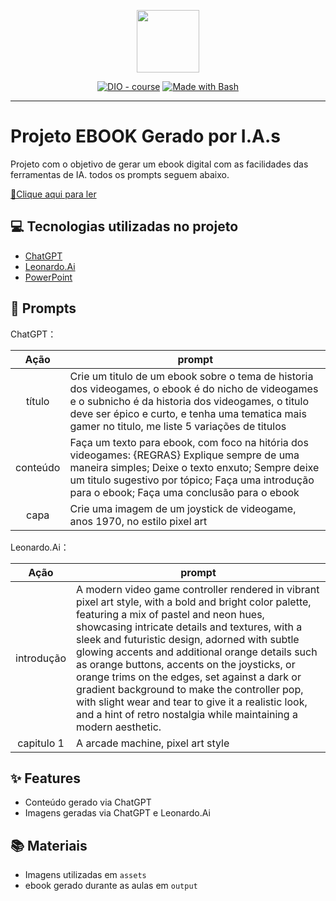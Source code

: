 <p align="center">
    <img width="100" src=".github/assets/banner.png">
</p>


<p align="center">
<a href="https://dio.me/"><img src="https://img.shields.io/badge/DIO-Course-28DA77?logo=youtube" alt="DIO - course"></a>
<a href="https://www.gnu.org/software/bash/" title="Go to Bash homepage"><img src="https://img.shields.io/badge/Prompt-Project-blue?logo=gnu-bash&amp;logoColor=white" alt="Made with Bash"></a></p>

-------

# Projeto EBOOK Gerado por I.A.s

Projeto com o objetivo de gerar um ebook digital com as facilidades das ferramentas de IA. todos os prompts
seguem abaixo.

<a href="https://github.com/Alinesr28/prompts-recipe-to-create-a-ebook/tree/main/output" title="View PDF now"> 📕Clique aqui para ler</a>

## 💻 Tecnologias utilizadas no projeto

- [ChatGPT](https://chat.openai.com/) 
- [Leonardo.Ai](https://leonardo.ai/)
- [PowerPoint](https://www.microsoft.com/en/microsoft-365/powerpoint)

## 🧠 Prompts


ChatGPT：

|   Ação   | prompt                                                                                                                                                                                                                                                                         |
| :------: | ------------------------------------------------------------------------------------------------------------------------------------------------------------------------------------------------------------------------------------------------------------------------------ |
|  título  | Crie um titulo de um ebook sobre o tema de historia dos videogames, o ebook é do nicho de videogames e o subnicho é da historia dos videogames, o titulo deve ser épico e curto, e tenha uma tematica mais gamer no titulo, me liste 5 variações de titulos                    |
| conteúdo | Faça um texto para ebook, com foco na hitória dos videogames: {REGRAS} Explique sempre de uma maneira simples; Deixe o texto enxuto; Sempre deixe um titulo sugestivo por tópico;  Faça uma introdução para o ebook; Faça uma conclusão para o ebook |
|   capa   | Crie uma imagem de um joystick de videogame, anos 1970, no estilo pixel art    |


Leonardo.Ai：

|    Ação    | prompt                                                                                 |
|   :----:   | -------------------------------------------------------------------------------------- |
| introdução | A modern video game controller rendered in vibrant pixel art style, with a bold and bright color palette, featuring a mix of pastel and neon hues, showcasing intricate details and textures, with a sleek and futuristic design, adorned with subtle glowing accents and additional orange details such as orange buttons, accents on the joysticks, or orange trims on the edges, set against a dark or gradient background to make the controller pop, with slight wear and tear to give it a realistic look, and a hint of retro nostalgia while maintaining a modern aesthetic.                                                                                            |
| capitulo 1 | A arcade machine, pixel art style                                                      |

## ✨ Features

- Conteúdo gerado via ChatGPT
- Imagens geradas via ChatGPT e Leonardo.Ai

## 📚 Materiais

- Imagens utilizadas em `assets`
- ebook gerado durante as aulas em `output`


